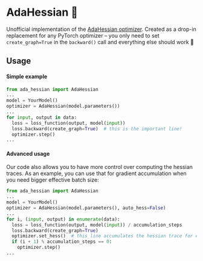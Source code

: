 # AdaHessian  🚀

Unofficial implementation of the [AdaHessian optimizer](https://arxiv.org/abs/2006.00719). Created as a drop-in replacement for any PyTorch optimizer – you only need to set `create_graph=True` in the `backward()` call and everything else should work 🥳

## Usage

#### Simple example

```python
from ada_hessian import AdaHessian
...
model = YourModel()
optimizer = AdaHessian(model.parameters())
...
for input, output in data:
  loss = loss_function(output, model(input))
  loss.backward(create_graph=True)  # this is the important line!
  optimizer.step()
...
```

#### Advanced usage

Our code also allows you to have more control over computing the hessian traces. As an example, you can use that for gradient accumulation when you need bigger effective batch size:
```python
from ada_hessian import AdaHessian
...
model = YourModel()
optimizer = AdaHessian(model.parameters(), auto_hess=False)
...
for i, (input, output) in enumerate(data):
  loss = loss_function(output, model(input)) / accumulation_steps
  loss.backward(create_graph=True)
  optimizer.set_hess()  # this line accumulates the hessian trace for each parameter
  if (i + 1) % accumulation_steps == 0:
    optimizer.step()
...
```
